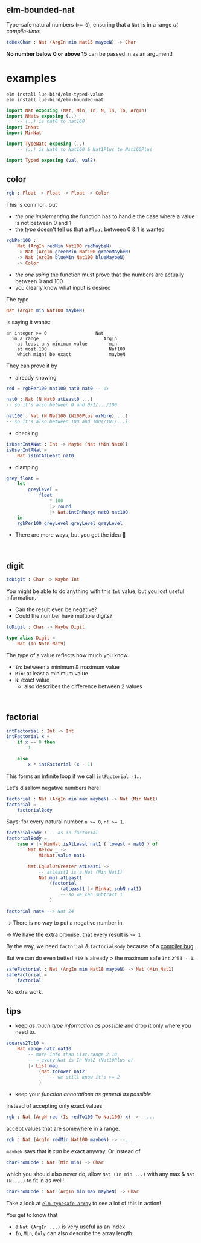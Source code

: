 ## elm-bounded-nat

Type-safe natural numbers (`>= 0`), ensuring that a `Nat` is in a range _at compile-time_:

```elm
toHexChar : Nat (ArgIn min Nat15 maybeN) -> Char
```

**No number below 0 or above 15** can be passed in as an argument!

# examples

```noformatingples
elm install lue-bird/elm-typed-value
elm install lue-bird/elm-bounded-nat
```

```elm
import Nat exposing (Nat, Min, In, N, Is, To, ArgIn)
import NNats exposing (..)
    -- (..) is nat0 to nat160
import InNat
import MinNat

import TypeNats exposing (..)
    -- (..) is Nat0 to Nat160 & Nat1Plus to Nat160Plus

import Typed exposing (val, val2)
```


## color

```elm
rgb : Float -> Float -> Float -> Color
```

This is common, but
- _the one implementing_ the function has to handle the case where a value is not between 0 and 1
- the _type_ doesn't tell us that a `Float` between 0 & 1 is wanted

```elm
rgbPer100 :
    Nat (ArgIn redMin Nat100 redMaybeN)
    -> Nat (ArgIn greenMin Nat100 greenMaybeN)
    -> Nat (ArgIn blueMin Nat100 blueMaybeN)
    -> Color
```
- _the one using_ the function must prove that the numbers are actually between 0 and 100
- you clearly know what input is desired

The type
```elm
Nat (ArgIn min Nat100 maybeN)
```
is saying it wants:

```
an integer >= 0                  Nat          
  in a range                        ArgIn       
    at least any minimum value        min   
    at most 100                       Nat100
    which might be exact              maybeN
```


They can prove it by

- already knowing

```elm
red = rgbPer100 nat100 nat0 nat0 -- 👍

nat0 : Nat (N Nat0 atLeast0 ...)
-- so it's also between 0 and 0/1/.../100

nat100 : Nat (N Nat100 (N100Plus orMore) ...)
-- so it's also between 100 and 100(/101/...)
```
- checking

```elm
isUserIntANat : Int -> Maybe (Nat (Min Nat0))
isUserIntANat =
    Nat.isIntAtLeast nat0
```
- clamping

```elm
grey float =
    let
        greyLevel =
            float
                * 100
                |> round
                |> Nat.intInRange nat0 nat100
    in
    rgbPer100 greyLevel greyLevel greyLevel
```

- There are more ways, but you get the idea 🙂

&emsp;


## digit

```elm
toDigit : Char -> Maybe Int
```

You might be able to do anything with this `Int` value, but you lost useful information.

- Can the result even be negative?
- Could the number have multiple digits?

```elm
toDigit : Char -> Maybe Digit

type alias Digit =
    Nat (In Nat0 Nat9)
```

The type of a value reflects how much you know.

- `In`: between a minimum & maximum value
- `Min`: at least a minimum value
- `N`: exact value
    - also describes the difference between 2 values


&emsp;


## factorial

```elm
intFactorial : Int -> Int
intFactorial x =
    if x == 0 then
        1

    else
        x * intFactorial (x - 1)
```

This forms an infinite loop if we call `intFactorial -1`...

Let's disallow negative numbers here!

```elm
factorial : Nat (ArgIn min max maybeN) -> Nat (Min Nat1)
factorial =
    factorialBody
```
Says: for every natural number `n >= 0`, `n! >= 1`.
```elm
factorialBody : -- as in factorial
factorialBody =
    case x |> MinNat.isAtLeast nat1 { lowest = nat0 } of
        Nat.Below _ ->
            MinNat.value nat1

        Nat.EqualOrGreater atLeast1 ->
            -- atLeast1 is a Nat (Min Nat1)
            Nat.mul atLeast1
                (factorial
                    (atLeast1 |> MinNat.subN nat1)
                    -- so we can subtract 1
                )

factorial nat4 --> Nat 24
```

→ There is no way to put a negative number in.

→ We have the extra promise, that every result is `>= 1`

By the way, we need `factorial` & `factorialBody` because of a [compiler bug](https://github.com/elm/compiler/issues/2180).

But we can do even better!
`!19` is already > the maximum safe `Int` `2^53 - 1`.

```elm
safeFactorial : Nat (ArgIn min Nat18 maybeN) -> Nat (Min Nat1)
safeFactorial =
    factorial
```

No extra work.


## tips

- keep _as much type information as possible_ and drop it only where you need to.
```elm
squares2To10 =
    Nat.range nat2 nat10
        -- more info than List.range 2 10
        -- → every Nat is In Nat2 (Nat10Plus a)
        |> List.map
            (Nat.toPower nat2
                -- we still know it's >= 2
            )
```
- keep your _function annotations as general as possible_
    
Instead of accepting only exact values

```elm
rgb : Nat (ArgN red (Is redTo100 To Nat100) x) -> --...
```
accept values that are somewhere in a range.

```elm
rgb : Nat (ArgIn redMin Nat100 maybeN) -> --...
```

`maybeN` says that it _can_ be exact anyway. Or instead of

```elm
charFromCode : Nat (Min min) -> Char
```

which you should also never do, allow `Nat (In min ...)` with any max & `Nat (N ...)` to fit in as well!

```elm
charFromCode : Nat (ArgIn min max maybeN) -> Char
```

Take a look at [`elm-typesafe-array`][typesafe-array] to see a lot of this in action!

You get to know that
- a `Nat (ArgIn ...)` is very useful as an index
- `In`, `Min`, `Only` can also describe the array length

[typesafe-array]: https://package.elm-lang.org/packages/lue-bird/elm-typesafe-array/latest/
